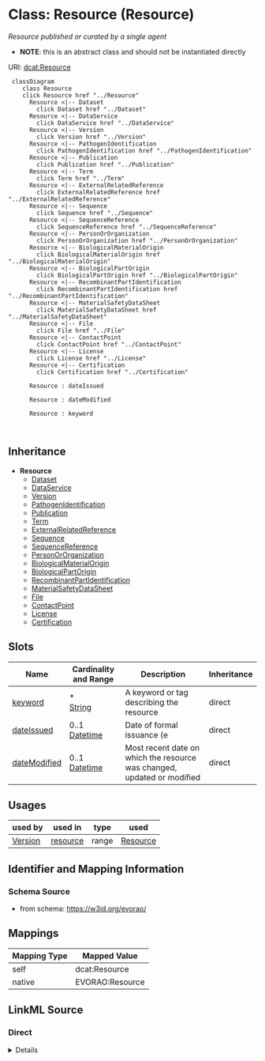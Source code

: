 

# Class: Resource (Resource) 


_Resource published or curated by a single agent_




* __NOTE__: this is an abstract class and should not be instantiated directly


URI: [dcat:Resource](http://www.w3.org/ns/dcat#Resource)






```mermaid
 classDiagram
    class Resource
    click Resource href "../Resource"
      Resource <|-- Dataset
        click Dataset href "../Dataset"
      Resource <|-- DataService
        click DataService href "../DataService"
      Resource <|-- Version
        click Version href "../Version"
      Resource <|-- PathogenIdentification
        click PathogenIdentification href "../PathogenIdentification"
      Resource <|-- Publication
        click Publication href "../Publication"
      Resource <|-- Term
        click Term href "../Term"
      Resource <|-- ExternalRelatedReference
        click ExternalRelatedReference href "../ExternalRelatedReference"
      Resource <|-- Sequence
        click Sequence href "../Sequence"
      Resource <|-- SequenceReference
        click SequenceReference href "../SequenceReference"
      Resource <|-- PersonOrOrganization
        click PersonOrOrganization href "../PersonOrOrganization"
      Resource <|-- BiologicalMaterialOrigin
        click BiologicalMaterialOrigin href "../BiologicalMaterialOrigin"
      Resource <|-- BiologicalPartOrigin
        click BiologicalPartOrigin href "../BiologicalPartOrigin"
      Resource <|-- RecombinantPartIdentification
        click RecombinantPartIdentification href "../RecombinantPartIdentification"
      Resource <|-- MaterialSafetyDataSheet
        click MaterialSafetyDataSheet href "../MaterialSafetyDataSheet"
      Resource <|-- File
        click File href "../File"
      Resource <|-- ContactPoint
        click ContactPoint href "../ContactPoint"
      Resource <|-- License
        click License href "../License"
      Resource <|-- Certification
        click Certification href "../Certification"
      
      Resource : dateIssued
        
      Resource : dateModified
        
      Resource : keyword
        
      
```





## Inheritance
* **Resource**
    * [Dataset](Dataset.md)
    * [DataService](DataService.md)
    * [Version](Version.md)
    * [PathogenIdentification](PathogenIdentification.md)
    * [Publication](Publication.md)
    * [Term](Term.md)
    * [ExternalRelatedReference](ExternalRelatedReference.md)
    * [Sequence](Sequence.md)
    * [SequenceReference](SequenceReference.md)
    * [PersonOrOrganization](PersonOrOrganization.md)
    * [BiologicalMaterialOrigin](BiologicalMaterialOrigin.md)
    * [BiologicalPartOrigin](BiologicalPartOrigin.md)
    * [RecombinantPartIdentification](RecombinantPartIdentification.md)
    * [MaterialSafetyDataSheet](MaterialSafetyDataSheet.md)
    * [File](File.md)
    * [ContactPoint](ContactPoint.md)
    * [License](License.md)
    * [Certification](Certification.md)



## Slots

| Name | Cardinality and Range | Description | Inheritance |
| ---  | --- | --- | --- |
| [keyword](keyword.md) | * <br/> [String](String.md) | A keyword or tag describing the resource | direct |
| [dateIssued](dateIssued.md) | 0..1 <br/> [Datetime](Datetime.md) | Date of formal issuance (e | direct |
| [dateModified](dateModified.md) | 0..1 <br/> [Datetime](Datetime.md) | Most recent date on which the resource was changed, updated or modified | direct |





## Usages

| used by | used in | type | used |
| ---  | --- | --- | --- |
| [Version](Version.md) | [resource](resource.md) | range | [Resource](Resource.md) |






## Identifier and Mapping Information







### Schema Source


* from schema: https://w3id.org/evorao/




## Mappings

| Mapping Type | Mapped Value |
| ---  | ---  |
| self | dcat:Resource |
| native | EVORAO:Resource |







## LinkML Source

<!-- TODO: investigate https://stackoverflow.com/questions/37606292/how-to-create-tabbed-code-blocks-in-mkdocs-or-sphinx -->

### Direct

<details>
```yaml
name: Resource
description: Resource published or curated by a single agent
title: Resource
from_schema: https://w3id.org/evorao/
abstract: true
slots:
- keyword
- dateIssued
- dateModified
slot_usage:
  keyword:
    name: keyword
    description: A keyword or tag describing the resource
    title: keyword
    slot_uri: dcat:keyword
    domain_of:
    - Resource
    range: string
    required: false
    multivalued: true
  dateIssued:
    name: dateIssued
    description: Date of formal issuance (e.g., publication) of the resource
    title: date issued
    comments:
    - encoded using the relevant ISO 8601 Date and Time compliant string [DATETIME]
    exact_mappings:
    - sepio:0000051
    close_mappings:
    - schema:datePublished
    - schema:dateCreated
    slot_uri: dct:issued
    domain_of:
    - Resource
    range: datetime
    required: false
    multivalued: false
  dateModified:
    name: dateModified
    description: Most recent date on which the resource was changed, updated or modified
    title: date modified
    comments:
    - encoded using the relevant ISO 8601 Date and Time compliant string [DATETIME]
    exact_mappings:
    - sepio:0000036
    close_mappings:
    - schema:dateModified
    slot_uri: dct:modified
    domain_of:
    - Resource
    range: datetime
    required: false
    multivalued: false
class_uri: dcat:Resource

```
</details>

### Induced

<details>
```yaml
name: Resource
description: Resource published or curated by a single agent
title: Resource
from_schema: https://w3id.org/evorao/
abstract: true
slot_usage:
  keyword:
    name: keyword
    description: A keyword or tag describing the resource
    title: keyword
    slot_uri: dcat:keyword
    domain_of:
    - Resource
    range: string
    required: false
    multivalued: true
  dateIssued:
    name: dateIssued
    description: Date of formal issuance (e.g., publication) of the resource
    title: date issued
    comments:
    - encoded using the relevant ISO 8601 Date and Time compliant string [DATETIME]
    exact_mappings:
    - sepio:0000051
    close_mappings:
    - schema:datePublished
    - schema:dateCreated
    slot_uri: dct:issued
    domain_of:
    - Resource
    range: datetime
    required: false
    multivalued: false
  dateModified:
    name: dateModified
    description: Most recent date on which the resource was changed, updated or modified
    title: date modified
    comments:
    - encoded using the relevant ISO 8601 Date and Time compliant string [DATETIME]
    exact_mappings:
    - sepio:0000036
    close_mappings:
    - schema:dateModified
    slot_uri: dct:modified
    domain_of:
    - Resource
    range: datetime
    required: false
    multivalued: false
attributes:
  keyword:
    name: keyword
    description: A keyword or tag describing the resource
    title: keyword
    from_schema: https://w3id.org/evorao/
    rank: 1000
    slot_uri: dcat:keyword
    alias: keyword
    owner: Resource
    domain_of:
    - Resource
    range: string
    required: false
    multivalued: true
  dateIssued:
    name: dateIssued
    description: Date of formal issuance (e.g., publication) of the resource
    title: date issued
    comments:
    - encoded using the relevant ISO 8601 Date and Time compliant string [DATETIME]
    from_schema: https://w3id.org/evorao/
    exact_mappings:
    - sepio:0000051
    close_mappings:
    - schema:datePublished
    - schema:dateCreated
    rank: 1000
    slot_uri: dct:issued
    alias: dateIssued
    owner: Resource
    domain_of:
    - Resource
    range: datetime
    required: false
    multivalued: false
  dateModified:
    name: dateModified
    description: Most recent date on which the resource was changed, updated or modified
    title: date modified
    comments:
    - encoded using the relevant ISO 8601 Date and Time compliant string [DATETIME]
    from_schema: https://w3id.org/evorao/
    exact_mappings:
    - sepio:0000036
    close_mappings:
    - schema:dateModified
    rank: 1000
    slot_uri: dct:modified
    alias: dateModified
    owner: Resource
    domain_of:
    - Resource
    range: datetime
    required: false
    multivalued: false
class_uri: dcat:Resource

```
</details>
